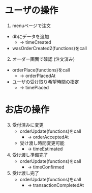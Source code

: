 

# ユーザの操作

1.  menuページで注文
   - dbにデータを追加
     - -> timeCreated
   - wasOrderCreated2(functions)をcall

2.  オーダー画面で確認 (注文済み)
   - orderPlace(functions)をcall
     - -> orderPlacedAt
   - ユーザの受け取り希望時間の指定
     - -> timePlaced

# お店の操作
3. 受付済みに変更
   - orderUpdate(functions)をcall
     - -> orderAcceptedAt
   - 受け渡し時間変更可能
     - -> timeEstimated
4. 受け渡し準備完了
   - orderUpdate(functions)をcall
     - -> timeConfirmed
5. 受け渡し完了
   - orderUpdate(functions)をcall
     - -> transactionCompletedAt
